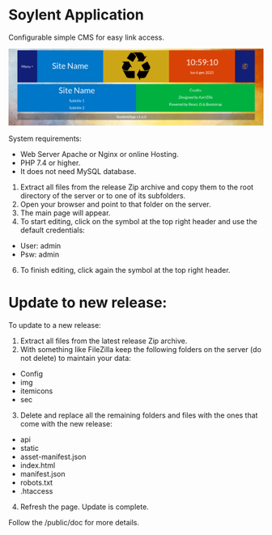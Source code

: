 # Soylent Application
Configurable simple CMS for easy link access.

![alt text](https://github.com/karlellis/SoylentApp/blob/master/SoyAppScr.png?raw=true)

System requirements:
- Web Server Apache or Nginx or online Hosting.
- PHP 7.4 or higher.
- It does not need MySQL database.

1) Extract all files from the release Zip archive and copy them to the root directory of the server or to
one of its subfolders.
2) Open your browser and point to that folder on the server.
3) The main page will appear.
4) To start editing, click on the symbol at the top right header and use the default credentials:
- User: admin
- Psw: admin

6) To finish editing, click again the symbol at the top right header.

# Update to new release:

To update to a new release:

1) Extract all files from the latest release Zip archive.
2) With something like FileZilla keep the following folders on the server (do not delete) to maintain your data:
- Config
- img
- itemicons
- sec
3) Delete and replace all the remaining folders and files with the ones that come with the new release:
- api
- static
- asset-manifest.json
- index.html
- manifest.json
- robots.txt
- .htaccess
4) Refresh the page. Update is complete.

Follow the /public/doc for more details.
